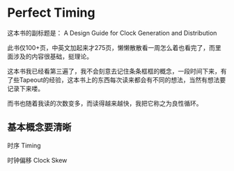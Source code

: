 # Perfect Timing

这本书的副标题是：
A Design Guide for Clock Generation and Distribution

此书仅100+页，中英文加起来才275页，懒懒散散看一周怎么着也看完了，而里面涉及的内容很基础，挺理论。

这本书我已经看第三遍了，我不会刻意去记住条条框框的概念，一段时间下来，有了些Tapeout的经验，这本书上的东西每次读来都会有不同的想法，当然有想法要记录下来喽。

而书也随着我读的次数变多，而读得越来越快，我把它称之为良性循环。

## 基本概念要清晰

时序 Timing

时钟偏移 Clock Skew